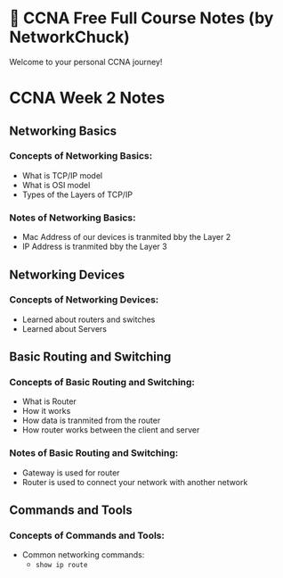 # 🧠 CCNA Free Full Course Notes (by NetworkChuck)

Welcome to your personal CCNA journey!

# CCNA Week 2 Notes

## Networking Basics
### Concepts of Networking Basics:
- What is TCP/IP model
- What is OSI model
- Types of the Layers of TCP/IP

### Notes of Networking Basics:
- Mac Address of our devices is tranmited bby the Layer 2
- IP Address is tranmited bby the Layer 3


## Networking Devices
### Concepts of Networking Devices:
- Learned about routers and switches 
- Learned about Servers



## Basic Routing and Switching
### Concepts of Basic Routing and Switching:
- What is Router
- How it works
- How data is tranmited from the router
- How router works between the client and server


### Notes of Basic Routing and Switching:
- Gateway is used for router
- Router is used to connect your network with another network


## Commands and Tools
### Concepts of Commands and Tools:
- Common networking commands:
    - `show ip route`

